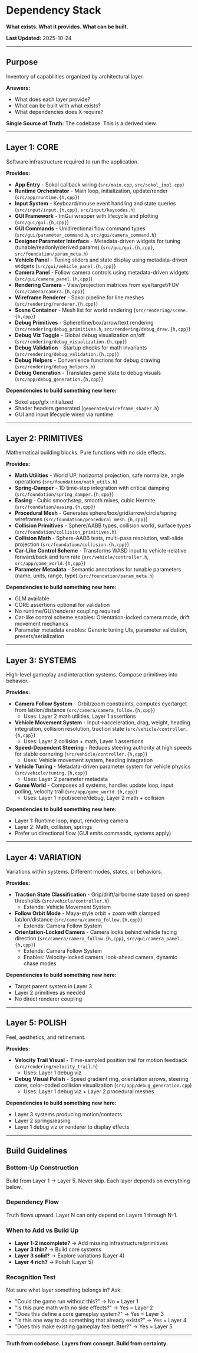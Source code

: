 # Dependency Stack

**What exists. What it provides. What can be built.**

**Last Updated:** 2025-10-24

---

## Purpose

Inventory of capabilities organized by architectural layer.

**Answers:**
- What does each layer provide?
- What can be built with what exists?
- What dependencies does X require?

**Single Source of Truth:** The codebase. This is a derived view.

---

## Layer 1: CORE

Software infrastructure required to run the application.

**Provides:**

- **App Entry** - Sokol callback wiring (`src/main.cpp`, `src/sokol_impl.cpp`)
- **Runtime Orchestrator** - Main loop, initialization, update/render (`src/app/runtime.{h,cpp}`)
- **Input System** - Keyboard/mouse event handling and state queries (`src/input/input.{h,cpp}`, `src/input/keycodes.h`)
- **GUI Framework** - ImGui wrapper with lifecycle and plotting (`src/gui/gui.{h,cpp}`)
- **GUI Commands** - Unidirectional flow command types (`src/gui/parameter_command.h`, `src/gui/camera_command.h`)
- **Designer Parameter Interface** - Metadata-driven widgets for tuning (tunable/readonly/derived params) (`src/gui/gui.{h,cpp}`, `src/foundation/param_meta.h`)
- **Vehicle Panel** - Tuning sliders and state display using metadata-driven widgets (`src/gui/vehicle_panel.{h,cpp}`)
- **Camera Panel** - Follow camera controls using metadata-driven widgets (`src/gui/camera_panel.{h,cpp}`)
- **Rendering Camera** - View/projection matrices from eye/target/FOV (`src/camera/camera.{h,cpp}`)
- **Wireframe Renderer** - Sokol pipeline for line meshes (`src/rendering/renderer.{h,cpp}`)
- **Scene Container** - Mesh list for world rendering (`src/rendering/scene.{h,cpp}`)
- **Debug Primitives** - Sphere/line/box/arrow/text rendering (`src/rendering/debug_primitives.h`, `src/rendering/debug_draw.{h,cpp}`)
- **Debug Viz Toggle** - Global debug visualization on/off (`src/rendering/debug_visualization.{h,cpp}`)
- **Debug Validation** - Startup checks for math invariants (`src/rendering/debug_validation.{h,cpp}`)
- **Debug Helpers** - Convenience functions for debug drawing (`src/rendering/debug_helpers.h`)
- **Debug Generation** - Translates game state to debug visuals (`src/app/debug_generation.{h,cpp}`)

**Dependencies to build something new here:**
- Sokol app/gfx initialized
- Shader headers generated (`generated/wireframe_shader.h`)
- GUI and input lifecycle wired via runtime

---

## Layer 2: PRIMITIVES

Mathematical building blocks. Pure functions with no side effects.

**Provides:**

- **Math Utilities** - World UP, horizontal projection, safe normalize, angle operations (`src/foundation/math_utils.h`)
- **Spring-Damper** - 1D time-step integration with critical damping (`src/foundation/spring_damper.{h,cpp}`)
- **Easing** - Cubic smoothstep, smooth mixes, cubic Hermite (`src/foundation/easing.{h,cpp}`)
- **Procedural Mesh** - Generates sphere/box/grid/arrow/circle/spring wireframes (`src/foundation/procedural_mesh.{h,cpp}`)
- **Collision Primitives** - Sphere/AABB types, collision world, surface types (`src/foundation/collision_primitives.h`)
- **Collision Math** - Sphere-AABB tests, multi-pass resolution, wall-slide projection (`src/foundation/collision.{h,cpp}`)
- **Car-Like Control Scheme** - Transforms WASD input to vehicle-relative forward/back and turn rate (`src/vehicle/controller.h`, `src/app/game_world.{h,cpp}`)
- **Parameter Metadata** - Semantic annotations for tunable parameters (name, units, range, type) (`src/foundation/param_meta.h`)

**Dependencies to build something new here:**
- GLM available
- CORE assertions optional for validation
- No runtime/GUI/renderer coupling required
- Car-like control scheme enables: Orientation-locked camera mode, drift movement mechanics
- Parameter metadata enables: Generic tuning UIs, parameter validation, presets/serialization

---

## Layer 3: SYSTEMS

High-level gameplay and interaction systems. Compose primitives into behavior.

**Provides:**

- **Camera Follow System** - Orbit/zoom constraints, computes eye/target from lat/lon/distance (`src/camera/camera_follow.{h,cpp}`)
  - Uses: Layer 2 math utilities, Layer 1 assertions
- **Vehicle Movement System** - Input→acceleration, drag, weight, heading integration, collision resolution, traction state (`src/vehicle/controller.{h,cpp}`)
  - Uses: Layer 2 collision + math, Layer 1 assertions
- **Speed-Dependent Steering** - Reduces steering authority at high speeds for stable cornering (`src/vehicle/controller.{h,cpp}`)
  - Uses: Vehicle movement system, heading integration
- **Vehicle Tuning** - Metadata-driven parameter system for vehicle physics (`src/vehicle/tuning.{h,cpp}`)
  - Uses: Layer 2 parameter metadata
- **Game World** - Composes all systems, handles update loop, input polling, velocity trail (`src/app/game_world.{h,cpp}`)
  - Uses: Layer 1 input/scene/debug, Layer 2 math + collision

**Dependencies to build something new here:**
- Layer 1: Runtime loop, input, rendering camera
- Layer 2: Math, collision, springs
- Prefer unidirectional flow (GUI emits commands, systems apply)

---

## Layer 4: VARIATION

Variations within systems. Different modes, states, or behaviors.

**Provides:**

- **Traction State Classification** - Grip/drift/airborne state based on speed thresholds (`src/vehicle/controller.h`)
  - Extends: Vehicle Movement System
- **Follow Orbit Mode** - Maya-style orbit + zoom with clamped lat/lon/distance (`src/camera/camera_follow.{h,cpp}`)
  - Extends: Camera Follow System
- **Orientation-Locked Camera** - Camera locks behind vehicle facing direction (`src/camera/camera_follow.{h,cpp}`, `src/gui/camera_panel.{h,cpp}`)
  - Extends: Camera Follow System
  - Enables: Velocity-locked camera, look-ahead camera, dynamic chase modes

**Dependencies to build something new here:**
- Target parent system in Layer 3
- Layer 2 primitives as needed
- No direct renderer coupling

---

## Layer 5: POLISH

Feel, aesthetics, and refinement.

**Provides:**

- **Velocity Trail Visual** - Time-sampled position trail for motion feedback (`src/rendering/velocity_trail.h`)
  - Uses: Layer 1 debug viz
- **Debug Visual Polish** - Speed gradient ring, orientation arrows, steering cone, color-coded collision visualization (`src/app/debug_generation.cpp`)
  - Uses: Layer 1 debug viz + Layer 2 procedural meshes

**Dependencies to build something new here:**
- Layer 3 systems producing motion/contacts
- Layer 2 springs/easing
- Layer 1 debug viz or renderer to display effects

---

## Build Guidelines

### Bottom-Up Construction
Build from Layer 1 → Layer 5. Never skip. Each layer depends on everything below.

### Dependency Flow
Truth flows upward. Layer N can only depend on Layers 1 through N-1.

### When to Add vs Build Up
- **Layer 1-2 incomplete?** → Add missing infrastructure/primitives
- **Layer 3 thin?** → Build core systems
- **Layer 3 solid?** → Explore variations (Layer 4)
- **Layer 4 rich?** → Polish (Layer 5)

### Recognition Test
Not sure what layer something belongs in? Ask:

- "Could the game run without this?" → No = Layer 1
- "Is this pure math with no side effects?" → Yes = Layer 2
- "Does this define a core gameplay system?" → Yes = Layer 3
- "Is this one way to do something that already exists?" → Yes = Layer 4
- "Does this make existing gameplay feel better?" → Yes = Layer 5

---

**Truth from codebase. Layers from concept. Build from certainty.**
